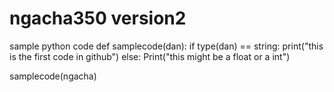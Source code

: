 # ngacha350 version2
sample python code
def samplecode(dan):
    if type(dan) == string:
        print("this is the first code in github")
    else:
        Print("this might be a float or a int")
       
samplecode(ngacha)
